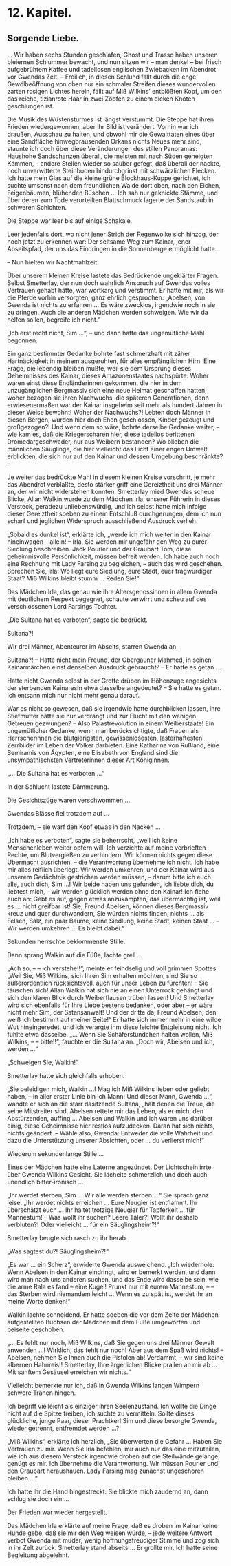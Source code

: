 12\. Kapitel.
============
Sorgende Liebe.
------------

… Wir haben sechs Stunden geschlafen, Ghost und Trasso haben unseren bleiernen
Schlummer bewacht, und nun sitzen wir – man denke! – bei frisch aufgebrühtem
Kaffee und tadellosen englischen Zwiebacken im Abendrot vor Gwendas Zelt. –
Freilich, in diesen Schlund fällt durch die enge Gewölbeöffnung von oben nur
ein schmaler Streifen dieses wundervollen zarten rosigen Lichtes herein, fällt
auf Miß Wilkins’ entblößten Kopf, um den das reiche, tizianrote Haar in zwei
Zöpfen zu einem dicken Knoten geschlungen ist.

Die Musik des Wüstensturmes ist längst verstummt. Die Steppe hat ihren Frieden
wiedergewonnen, aber ihr Bild ist verändert. Vorhin war ich draußen, Ausschau
zu halten, und obwohl mir die Gewalttaten eines über eine Sandfläche
hinwegbrausenden Orkans nichts Neues mehr sind, staunte ich doch über diese
Veränderungen des stillen Panoramas: Haushohe Sandschanzen überall, die meisten
mit nach Süden geneigten Kämmen, – andere Stellen wieder so sauber gefegt, daß
überall der nackte, noch unverwitterte Steinboden hindurchgrinst mit
schwärzlichen Flecken. Ich hatte mein Glas auf die kleine grüne Blockhaus-Kuppe
gerichtet, ich suchte umsonst nach dem freundlichen Walde dort oben, nach den
Eichen, Feigenbäumen, blühenden Büschen … Ich sah nur geknickte Stämme, und
über deren zum Tode verurteilten Blattschmuck lagerte der Sandstaub in schweren
Schichten.

Die Steppe war leer bis auf einige Schakale.

Leer jedenfalls dort, wo nicht jener Strich der Regenwolke sich hinzog, der
noch jetzt zu erkennen war: Der seltsame Weg zum Kainar, jener Abseitspfad, der
uns das Eindringen in die Sonnenberge ermöglicht hatte.

– Nun hielten wir Nachtmahlzeit.

Über unserem kleinen Kreise lastete das Bedrückende ungeklärter Fragen. Selbst
Smetterlay, der nun doch wahrlich Anspruch auf Gwendas volles Vertrauen gehabt
hätte, war wortkarg und verstimmt. Er hatte mit mir, als wir die Pferde vorhin
versorgten, ganz ehrlich gesprochen: „Abelsen, von Gwenda ist nichts zu
erfahren … Es wäre zwecklos, irgendwie noch in sie zu dringen. Auch die anderen
Mädchen werden schweigen. Wie wir da helfen sollen, begreife ich nicht.“

„Ich erst recht nicht, Sim …“, – und dann hatte das ungemütliche Mahl begonnen.

Ein ganz bestimmter Gedanke bohrte fast schmerzhaft mit zäher Hartnäckigkeit in
meinem ausgeruhten, für alles empfänglichen Hirn. Eine Frage, die lebendig
bleiben mußte, weil sie dem Ursprung dieses Geheimnisses des Kainar, dieses
Amazonenstaates nachspürte: Woher waren einst diese Engländerinnen gekommen,
die hier in dem unzugänglichen Bergmassiv sich eine neue Heimat geschaffen
hatten, woher bezogen sie ihren Nachwuchs, die späteren Generationen, denn
erwiesenermaßen war der Kainar insgeheim seit mehr als hundert Jahren in dieser
Weise bewohnt! Woher der Nachwuchs?! Lebten doch Männer in diesen Bergen,
wurden hier doch Ehen geschlossen, Kinder gezeugt und großgezogen?! Und wenn
dem so wäre, bohrte derselbe Gedanke weiter, – wie kam es, daß die
Kriegerscharen hier, diese tadellos berittenen Dromedargeschwader, nur aus
Weibern bestanden? Wo blieben die männlichen Säuglinge, die hier vielleicht das
Licht einer engen Umwelt erblickten, die sich nur auf den Kainar und dessen
Umgebung beschränkte? –

Je weiter das bedrückte Mahl in diesem kleinen Kreise vorschritt, je mehr das
Abendrot verblaßte, desto stärker griff eine Gereiztheit uns drei Männer an,
der wir nicht widerstehen konnten. Smetterlay mied Gwendas scheue Blicke, Allan
Walkin wurde zu dem Mädchen Irla, unserer Führerin in dieses Versteck, geradezu
unliebenswürdig, und ich selbst hatte mich infolge dieser Gereiztheit soeben zu
einem Entschluß durchgerungen, dem ich nun scharf und jeglichen Widerspruch
ausschließend Ausdruck verlieh.

„Sobald es dunkel ist“, erklärte ich, „werde ich mich weiter in den Kainar
hineinwagen – allein! – Irla, Sie werden mir ungefähr den Weg zu eurer Siedlung
beschreiben. Jack Pourler und der Graubart Tom, diese geheimnisvolle
Persönlichkeit, müssen befreit werden. Ich habe auch noch eine Rechnung mit
Lady Farsing zu begleichen, – auch das wird geschehen. Sprechen Sie, Irla! Wo
liegt eure Siedlung, eure Stadt, euer fragwürdiger Staat? Miß Wilkins bleibt
stumm … Reden Sie!“

Das Mädchen Irla, das genau wie ihre Altersgenossinnen in allem Gwenda mit
deutlichem Respekt begegnet, schaute verwirrt und scheu auf des verschlossenen
Lord Farsings Tochter.

„Die Sultana hat es verboten“, sagte sie bedrückt.

Sultana?!

Wir drei Männer, Abenteurer im Abseits, starren Gwenda an.

Sultana?! – Hatte nicht mein Freund, der Obergauner Mahmed, in seinen
Kainarmärchen einst denselben Ausdruck gebraucht? – Er hatte es getan …

Hatte nicht Gwenda selbst in der Grotte drüben im Höhenzuge angesichts der
sterbenden Kainaresin etwa dasselbe angedeutet? – Sie hatte es getan. Ich
entsann mich nur nicht mehr genau darauf.

War es nicht so gewesen, daß sie irgendwie hatte durchblicken lassen, ihre
Stiefmutter hätte sie nur verdrängt und zur Flucht mit den wenigen Getreuen
gezwungen? – Also Palastrevolution in einem Weiberstaate! Ein ungemütlicher
Gedanke, wenn man berücksichtigte, daß Frauen als Herrscherinnen die
blutgierigsten, gewissenlosesten, lasterhaftesten Zerrbilder im Leben der
Völker darbieten. Eine Katharina von Rußland, eine Semiramis von Ägypten, eine
Elisabeth von England sind die unsympathischsten Vertreterinnen dieser Art
Königinnen.

„… Die Sultana hat es verboten …“

In der Schlucht lastete Dämmerung.

Die Gesichtszüge waren verschwommen …

Gwendas Blässe fiel trotzdem auf …

Trotzdem, – sie warf den Kopf etwas in den Nacken …

„Ich habe es verboten“, sagte sie beherrscht, „weil ich keine Menschenleben
weiter opfern will. Ich verzichte auf meine verbrieften Rechte, um
Blutvergießen zu verhindern. Wir können nichts gegen diese Übermacht
ausrichten, – die Verantwortung übernehme ich nicht. Ich habe mir alles
reiflich überlegt. Wir werden umkehren, und der Kainar wird aus unserem
Gedächtnis gestrichen werden müssen, – darum bitte ich euch alle, auch dich,
Sim …! Wir beide haben uns gefunden, ich liebte dich, du liebtest mich, – wir
werden glücklich werden ohne den Kainar! Ich flehe euch an: Gebt es auf, gegen
etwas anzukämpfen, das übermächtig ist, weil es … nicht greifbar ist! Sie,
Freund Abelsen, können dieses Bergmassiv kreuz und quer durchwandern, Sie
würden nichts finden, nichts … als Felsen, Salz, ein paar Bäume, keine
Siedlung, keine Stadt, keinen Staat … – Wir werden umkehren … Es bleibt dabei.“

Sekunden herrschte beklommenste Stille.

Dann sprang Walkin auf die Füße, lachte grell …

„Ach so, – – ich verstehe!!“, meinte er feindselig und voll grimmen Spottes.
„Weil Sie, Miß Wilkins, sich Ihren Sim erhalten möchten, sind Sie so
außerordentlich rücksichtsvoll, auch für unser Leben zu fürchten! – Sie
täuschen sich! Allan Walkin hat sich nie an einen Unterrock gehängt und sich
den klaren Blick durch Weiberflausen trüben lassen! Und Smetterlay wird sich
ebenfalls für Ihre Liebe bestens bedanken, oder aber – er wäre nicht mehr Sim,
der Satansanwalt! Und der dritte da, Freund Abelsen, den weiß ich bestimmt auf
meiner Seite!“ Er hatte sich immer mehr in eine wilde Wut hineingeredet, und
ich verargte ihm diese leichte Entgleisung nicht. Ich fühlte etwa dasselbe. „…
Wenn Sie Schäferstündchen halten wollen, Miß Wilkins, – – bitte!!“, fauchte er
die Sultana an. „Doch wir, Abelsen und ich, werden …“

„Schweigen Sie, Walkin!“

Smetterlay hatte sich gleichfalls erhoben.

„Sie beleidigen mich, Walkin …! Mag ich Miß Wilkins lieben oder geliebt haben,
– in aller erster Linie bin ich Mann! Und dieser Mann, Gwenda …“, wandte er
sich an die starr dasitzende Sultana, „hält denen die Treue, die seine
Mitstreiter sind. Abelsen rettete mir das Leben, als er mich, den Abstürzenden,
auffing … Abelsen und Walkin und ich waren uns darüber einig, diese Geheimnisse
hier restlos aufzudecken. Daran hat sich nichts, nichts geändert. – Wähle also,
Gwenda: Entweder die volle Wahrheit und dazu die Unterstützung unserer
Absichten, oder … du verlierst mich!“

Wiederum sekundenlange Stille …

Eines der Mädchen hatte eine Laterne angezündet. Der Lichtschein irrte über
Gwenda Wilkins Gesicht. Sie lächelte schmerzlich und doch auch unendlich
bitter-ironisch …

„Ihr werdet sterben, Sim … Wir alle werden sterben …“ Sie sprach ganz leise.
„Ihr werdet nichts erreichen … Eure Neugier ist entflammt. Ihr überschätzt euch
… Ihr haltet trotzige Neugier für Tapferkeit … für Mannestum! – Was wollt ihr
suchen? Leere Täler?! Wollt ihr deshalb verbluten?! Oder vielleicht … für ein
Säuglingsheim?!“

Smetterlay beugte sich rasch zu ihr herab.

„Was sagtest du?! Säuglingsheim?!“

„Es war … ein Scherz“, erwiderte Gwenda ausweichend. „Ich wiederhole: Wenn
Abelsen in den Kainar eindringt, wird er bemerkt werden, und dann wird man nach
uns anderen suchen, und das Ende wird dasselbe sein, wie die arme Rala es fand
– eine Kugel! Prunkt nur mit eurem Mannestum, – – das Sterben wird niemandem
leicht … Wenn es zu spät ist, werdet ihr an meine Worte denken!“

Walkin lachte schneidend. Er hatte soeben die vor dem Zelte der Mädchen
aufgestellten Büchsen der Mädchen mit dem Fuße umgeworfen und beiseite
geschoben.

„… Es fehlt nur noch, Miß Wilkins, daß Sie gegen uns drei Männer Gewalt
anwenden …! Wirklich, das fehlt nur noch! Aber aus dem Spaß wird nichts! –
Abelsen, nehmen Sie Ihnen auch die Pistolen ab! Verdammt, – wir sind keine
albernen Hahnreis!! Smetterlay, Ihre ärgerlichen Blicke prallen an mir ab … Mit
sanftem Gesäusel erreichen wir nichts.“

Vielleicht bemerkte nur ich, daß in Gwenda Wilkins langen Wimpern schwere
Tränen hingen.

Ich begriff vielleicht als einziger ihren Seelenzustand. Ich wollte die Dinge
nicht auf die Spitze treiben, ich suchte zu vermitteln. Sollte dieses
glückliche, junge Paar, dieser Prachtkerl Sim und diese besorgte Gwenda, wieder
getrennt, entfremdet werden …?!

„Miß Wilkins“, erklärte ich herzlich, „Sie überwerten die Gefahr … Haben Sie
Vertrauen zu mir. Wenn Sie Irla befehlen, mir auch nur das eine mitzuteilen,
wie ich aus diesem Versteck irgendwie droben auf die Steilwände gelange, genügt
es mir. Ich übernehme die Verantwortung. Wir müssen Pourler und den Graubart
heraushauen. Lady Farsing mag zunächst ungeschoren bleiben …“

Ich hatte ihr die Hand hingestreckt. Sie blickte mich zaudernd an, dann schlug
sie doch ein …

Der Frieden war wieder hergestellt.

Das Mädchen Irla erklärte auf meine Frage, daß es droben im Kainar keine Hunde
gebe, daß sie mir den Weg weisen würde, – jede weitere Antwort verbot Gwenda
mit müder, wenig hoffnungsfreudiger Stimme und zog sich in ihr Zelt zurück.
Smetterlay stand abseits … Er grollte mir. Ich hatte seine Begleitung
abgelehnt.


